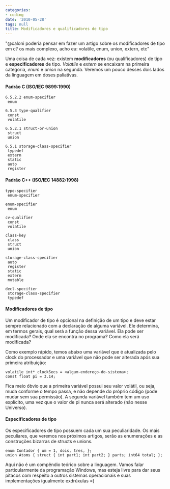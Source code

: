 ```yaml
---
categories:
- coding
date: '2010-05-28'
tags: null
title: Modificadores e qualificadores de tipo
---
```


"@caloni poderia pensar em fazer um artigo sobre os modificadores de tipo em c? os mais complexo, acho eu: volatile, enum, union, extern, etc"

Uma coisa de cada vez: existem **modificadores** (ou qualificadores) de tipo e **especificadores** de tipo. _Volatile_ e _extern_ se encaixam na primeira categoria, _enum_ e _union_ na segunda. Veremos um pouco desses dois lados da linguagem em doses paliativas.

#### Padrão C (ISO/IEC 9899:1990)

    6.5.2.2 enum-specifier
     enum
    
    6.5.3 type-qualifier
     const
     volatile
    
    6.5.2.1 struct-or-union
     struct
     union
    
    6.5.1 storage-class-specifier
     typedef
     extern
     static
     auto
     register

#### Padrão C++ (ISO/IEC 14882:1998)

    type-specifier
     enum-specifier
    
    enum-specifier
     enum
    
    cv-qualifier
     const
     volatile
    
    class-key
     class
     struct
     union
    
    storage-class-specifier
     auto
     register
     static
     extern
     mutable
    
    decl-specifier
     storage-class-specifier
     typedef

#### Modificadores de tipo

Um modificador de tipo é opcional na definição de um tipo e deve estar sempre relacionado com a declaração de alguma variável. Ele determina, em termos gerais, qual será a função dessa variável. Ela pode ser modificada? Onde ela se encontra no programa? Como ela será modificada?

Como exemplo rápido, temos abaixo uma variável que é atualizada pelo clock do processador e uma variável que não pode ser alterada após sua primeira atribuição:

    volatile int* clockSecs = <algum-endereço-do-sistema>;
    const float pi = 3.14;

Fica meio óbvio que a primeira variável possui seu valor volátil, ou seja, muda conforme o tempo passa, e não depende do próprio código (pode mudar sem sua permissão). A segunda variável também tem um uso explícito, uma vez que o valor de pi nunca será alterado (não nesse Universo).

#### Especificadores de tipo

Os especificadores de tipo possuem cada um sua peculiaridade. Os mais peculiares, que veremos nos próximos artigos, serão as enumerações e as construções bizarras de structs e unions.

    enum Contador { um = 1, dois, tres, };
    union Atoms { struct { int part1; int part2; } parts; int64 total; };

Aqui não é um compêndio teórico sobre a linguagem. Vamos falar particularmente da programação Windows, mas esteja livre para dar seus pitacos com respeito a outros sistemas operacionais e suas implementações igualmente exdrúxulas =)